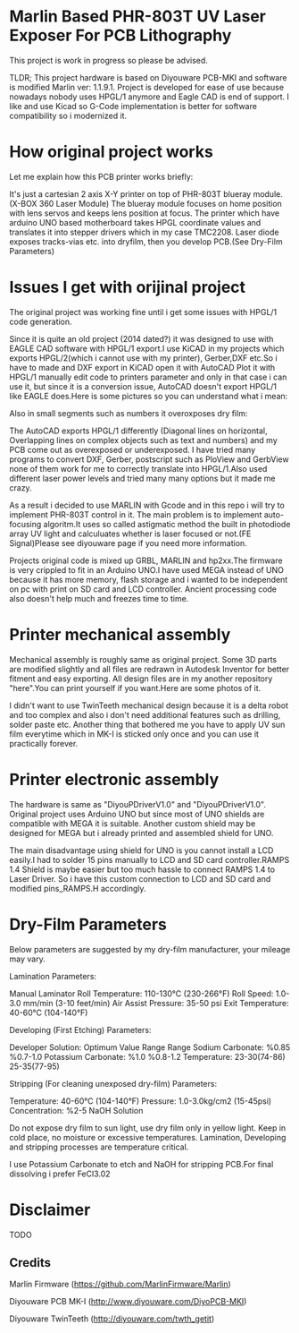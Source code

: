 # Marlin Based PHR-803T UV Laser Exposer For PCB Lithography
This project is work in progress so please be advised.

TLDR; This project hardware is based on Diyouware PCB-MKI and software is modified Marlin ver: 1.1.9.1. Project is developed for ease of use because nowadays nobody uses HPGL/1 anymore and Eagle CAD is end of support. I like and use Kicad so G-Code implementation is better for software compatibility so i modernized it.

# How original project works

Let me explain how this PCB printer works briefly:

It's just a cartesian 2 axis X-Y printer on top of PHR-803T blueray module.(X-BOX 360 Laser Module)
The blueray module focuses on home position with lens servos and keeps lens position at focus.
The printer which have arduino UNO based motherboard takes HPGL coordinate values and translates it into stepper drivers which in my case TMC2208.
Laser diode exposes tracks-vias etc. into dryfilm, then you develop PCB.(See Dry-Film Parameters)



# Issues I get with orijinal project

The original project was working fine until i get some issues with HPGL/1 code generation.

Since it is quite an old project (2014 dated?) it was designed to use with EAGLE CAD software with HPGL/1 export.I use KiCAD in my projects which exports HPGL/2(which i cannot use with my printer), Gerber,DXF etc.So i have to made and DXF export in KiCAD open it with AutoCAD Plot it with HPGL/1 manually edit code to printers parameter and only in that case i can use it, but since it is a conversion issue, AutoCAD doesn't export HPGL/1 like EAGLE does.Here is some pictures so you can understand what i mean:

Also in small segments such as numbers it overoxposes dry film:

The AutoCAD exports HPGL/1 differently (Diagonal lines on horizontal, Overlapping lines on complex objects such as text and numbers) and my PCB come out as overexposed or underexposed. I have tried many programs to convert DXF, Gerber, postscript such as PloView and GerbView none of them work for me to correctly translate into HPGL/1.Also used different laser power levels and tried many many options but it made me crazy.

As a result i decided to use MARLIN with Gcode and in this repo i will try to implement PHR-803T control in it.
The main problem is to implement auto-focusing algoritm.It uses so called astigmatic method the built in photodiode array UV light and calculuates whether is laser focused or not.(FE Signal)Please see diyouware page if you need more information.

Projects original code is mixed up GRBL, MARLIN and hp2xx.The firmware is very crippled to fit in an Arduino UNO.I have used MEGA instead of UNO because it has more memory, flash storage and i wanted to be independent on pc with print on SD card and LCD controller. Ancient processing code also doesn't help much and freezes time to time.

# Printer mechanical assembly
Mechanical assembly is roughly same as original project. Some 3D parts are modified slightly and all files are redrawn in Autodesk Inventor for better fitment and easy exporting. All design files are in my another repository "here".You can print yourself if you want.Here are some photos of it.

I didn't want to use TwinTeeth mechanical design because it is a delta robot and too complex and also i don't need additional features such as drilling, solder paste etc. Another thing that bothered me you have to apply UV sun film everytime which in MK-I is sticked only once and you can use it practically forever. 

# Printer electronic assembly
The hardware is same as "DiyouPDriverV1.0" and "DiyouPDriverV1.0". Original project uses Arduino UNO but since most of UNO shields are compatible with MEGA it is suitable. Another custom shield may be designed for MEGA but i already printed and assembled shield for UNO.

The main disadvantage using shield for UNO is you cannot install a LCD easily.I had to solder 15 pins manually to LCD and SD card controller.RAMPS 1.4 Shield is maybe easier but too much hassle to connect RAMPS 1.4 to Laser Driver. So i have this custom connection to LCD and SD card and modified pins_RAMPS.H accordingly.

# Dry-Film Parameters

Below parameters are suggested by my dry-film manufacturer, your mileage may vary.

Lamination Parameters:

Manual Laminator
Roll Temperature: 110-130°C (230-266°F)
Roll Speed: 1.0-3.0 mm/min (3-10 feet/min)
Air Assist Pressure: 35-50 psi
Exit Temperature: 40-60°C (104-140°F)

Developing (First Etching) Parameters:

Developer Solution:         Optimum Value Range        Range
Sodium Carbonate:           %0.85                      %0.7-1.0
Potassium Carbonate:        %1.0                       %0.8-1.2
Temperature:                23-30(74-86)               25-35(77-95)

Stripping (For cleaning unexposed dry-film) Parameters:

Temperature:                40-60°C (104-140°F)
Pressure:                   1.0-3.0kg/cm2 (15-45psi)
Concentration:              %2-5 NaOH Solution

Do not expose dry film to sun light, use dry film only in yellow light.
Keep in cold place, no moisture or excessive temperatures.
Lamination, Developing and stripping processes are temperature critical.

I use Potassium Carbonate to etch and NaOH for stripping PCB.For final dissolving i prefer FeCl3.02

# Disclaimer
TODO
## Credits
Marlin Firmware (https://github.com/MarlinFirmware/Marlin)

Diyouware PCB MK-I (http://www.diyouware.com/DiyoPCB-MKI)

Diyouware TwinTeeth (http://diyouware.com/twth_getit)

